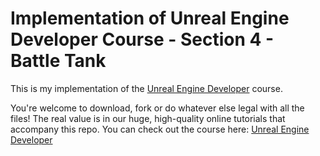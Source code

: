 # Implementation of Unreal Engine Developer Course - Section 4 - Battle Tank

This is my implementation of the [Unreal Engine Developer]( http://gdev.tv/urcgithub) course.

You're welcome to download, fork or do whatever else legal with all the files! The real value is in our huge, high-quality online tutorials that accompany this repo. You can check out the course here: [Unreal Engine Developer]( http://gdev.tv/urcgithub)

